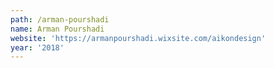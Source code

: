 ```yaml
---
path: /arman-pourshadi
name: Arman Pourshadi
website: 'https://armanpourshadi.wixsite.com/aikondesign'
year: '2018'
---
```


